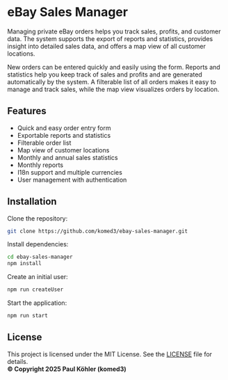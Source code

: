 # eBay Sales Manager

Managing private eBay orders helps you track sales, profits, and customer data. The system supports the export of reports and statistics, provides insight into detailed sales data, and offers a map view of all customer locations.

New orders can be entered quickly and easily using the form. Reports and statistics help you keep track of sales and profits and are generated automatically by the system. A filterable list of all orders makes it easy to manage and track sales, while the map view visualizes orders by location.

## Features

- Quick and easy order entry form
- Exportable reports and statistics
- Filterable order list
- Map view of customer locations
- Monthly and annual sales statistics
- Monthly reports
- I18n support and multiple currencies
- User management with authentication

## Installation

Clone the repository:

```bash
git clone https://github.com/komed3/ebay-sales-manager.git
```

Install dependencies:

```bash
cd ebay-sales-manager
npm install
```

Create an initial user:

```bash
npm run createUser
```

Start the application:

```bash
npm run start
```

## License

This project is licensed under the MIT License. See the [LICENSE](LICENSE) file for details.  
**© Copyright 2025 Paul Köhler (komed3)**

